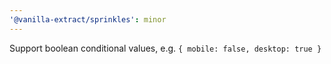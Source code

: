 ```yaml
---
'@vanilla-extract/sprinkles': minor
---
```


Support boolean conditional values, e.g. `{ mobile: false, desktop: true }`
